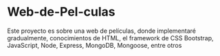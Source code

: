 # Web-de-Pel-culas
Este proyecto es sobre una web de películas, donde implementaré gradualmente, conocimientos de HTML, el framework de CSS Bootstrap, JavaScript, Node, Express, MongoDB, Mongoose, entre otros
